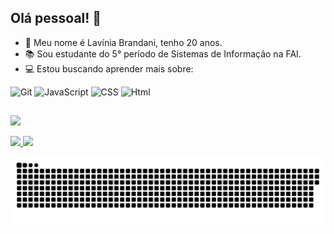 ## Olá pessoal! 👋</br>
 
- 👋 Meu nome é Lavínia Brandani, tenho 20 anos.
- 📚 Sou estudante do 5° período de Sistemas de Informação na FAI.
- 💻 Estou buscando aprender mais sobre:</br>

<div>
 
 ![Git](https://img.shields.io/badge/-Git-black?style=flat-square&logo=git)
 ![JavaScript](https://img.shields.io/badge/-JavaScript-yellow?style=flat-square&logo=javascript)
 ![CSS](https://img.shields.io/badge/-CSS-blue?style=flat-square&logo=css)
 ![Html](https://img.shields.io/badge/-HTML-orange?style=flat-square&logo=html)</br>


##
 <a href="http://linkedin.com/in/lavínia-brandani-ab780382" target="_blank"><img src="https://img.shields.io/badge/-LinkedIn-%230077B5?style=for-the-badge&logo=linkedin&logoColor=white" target="_blank"></a></div>
</div>

<div>
  <a href="https://github.com/LaviniaRodriguesBT">
   <img height="140em" src="https://github-readme-stats.vercel.app/api?username=LaviniaRodriguesBT&show_icons=true&theme=cobalt&include_all_commits=true&count_private=true"/>
   <img height="140em" src="https://github-readme-stats.vercel.app/api/top-langs/?username=LaviniaRodriguesBT&layout=compact&langs_count=7&theme=cobalt"/>
  </br>
</div>

<div>
 
   ![Snake animation](https://github.com/Samuelbrandani/Samuelbrandani/blob/main/imgs/github-contribution-grid-snake.svg)
</div>
